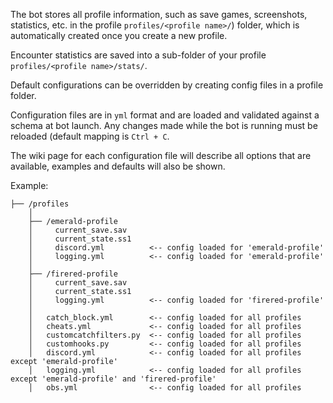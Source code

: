 The bot stores all profile information, such as save games, screenshots, statistics, etc. in the profile `profiles/<profile name>/`) folder, which is automatically created once you create a new profile.

Encounter statistics are saved into a sub-folder of your profile `profiles/<profile name>/stats/`.

Default configurations can be overridden by creating config files in a profile folder.

Configuration files are in `yml` format and are loaded and validated against a schema at bot launch. Any changes made while the bot is running must be reloaded (default mapping is `Ctrl + C`.

The wiki page for each configuration file will describe all options that are available, examples and defaults will also be shown.

Example:
```
├── /profiles
    │
    ├── /emerald-profile
    │     current_save.sav
    │     current_state.ss1
    │     discord.yml          <-- config loaded for 'emerald-profile'
    │     logging.yml          <-- config loaded for 'emerald-profile'
    │
    ├── /firered-profile
    │     current_save.sav
    │     current_state.ss1
    │     logging.yml          <-- config loaded for 'firered-profile'
    │
    │   catch_block.yml        <-- config loaded for all profiles
    │   cheats.yml             <-- config loaded for all profiles
    │   customcatchfilters.py  <-- config loaded for all profiles
    │   customhooks.py         <-- config loaded for all profiles
    │   discord.yml            <-- config loaded for all profiles except 'emerald-profile'
    │   logging.yml            <-- config loaded for all profiles except 'emerald-profile' and 'firered-profile'
    │   obs.yml                <-- config loaded for all profiles
```
